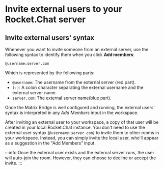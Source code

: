 # Invite external users to your Rocket.Chat server

## Invite external users' syntax

Whenever you want to invite someone from an external server, use the following syntax to identify them when you click **Add members**:

```
@username:server.com
```

Which is represented by the following parts:

* `@username`: The username from the external server (red part).
* `(:)`: A colon character separating the external username and the external server name.
* `server.com`: The external server name(blue part).

Once the Matrix Bridge is well configured and running, the external users' syntax is interpreted in any _Add Members_ input in the workspace.&#x20;

After inviting an external user to your workspace, a copy of that user will be created in your local Rocket.Chat instance. You don't need to use the external user syntax _(`@username:server.com`)_ to invite them to other rooms in your workspace. Instead, you can simply invite the local user, who'll appear as a suggestion in the "Add Members" input.

:::info
Once the external user exists and the external server runs, the user will auto-join the room. However, they can choose to decline or accept the invite.
:::

